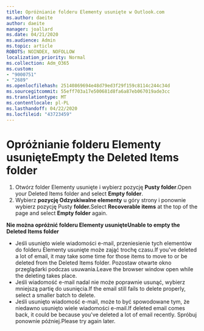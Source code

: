 ```yaml
---
title: Opróżnianie folderu Elementy usunięte w Outlook.com
ms.author: daeite
author: daeite
manager: joallard
ms.date: 04/21/2020
ms.audience: Admin
ms.topic: article
ROBOTS: NOINDEX, NOFOLLOW
localization_priority: Normal
ms.collection: Adm_O365
ms.custom:
- "9000751"
- "2689"
ms.openlocfilehash: 25140869694e48d79ed3f29f159c8114c244c34d
ms.sourcegitcommit: 55eff703a17e500681d8fa6a87eb067019ade3cc
ms.translationtype: MT
ms.contentlocale: pl-PL
ms.lasthandoff: 04/22/2020
ms.locfileid: "43723459"
---
```

# <a name="empty-the-deleted-items-folder"></a><span data-ttu-id="0adbd-102">Opróżnianie folderu Elementy usunięte</span><span class="sxs-lookup"><span data-stu-id="0adbd-102">Empty the Deleted Items folder</span></span>

1. <span data-ttu-id="0adbd-103">Otwórz folder Elementy usunięte i wybierz pozycję **Pusty folder**.</span><span class="sxs-lookup"><span data-stu-id="0adbd-103">Open your Deleted Items folder and select **Empty folder**.</span></span>
2. <span data-ttu-id="0adbd-104">Wybierz **pozycję Odzyskiwalne elementy** u góry strony i ponownie wybierz pozycję Pusty **folder.**</span><span class="sxs-lookup"><span data-stu-id="0adbd-104">Select **Recoverable items** at the top of the page and select **Empty folder** again.</span></span>

<span data-ttu-id="0adbd-105">**Nie można opróżnić folderu Elementy usunięte**</span><span class="sxs-lookup"><span data-stu-id="0adbd-105">**Unable to empty the Deleted Items folder**</span></span>

- <span data-ttu-id="0adbd-106">Jeśli usunięto wiele wiadomości e-mail, przeniesienie tych elementów do folderu Elementy usunięte może zająć trochę czasu.</span><span class="sxs-lookup"><span data-stu-id="0adbd-106">If you've deleted a lot of email, it may take some time for those items to move to or be deleted from the Deleted Items folder.</span></span> <span data-ttu-id="0adbd-107">Pozostaw otwarte okno przeglądarki podczas usuwania.</span><span class="sxs-lookup"><span data-stu-id="0adbd-107">Leave the browser window open while the deleting takes place.</span></span>
- <span data-ttu-id="0adbd-108">Jeśli wiadomość e-mail nadal nie może poprawnie usunąć, wybierz mniejszą partię do usunięcia.</span><span class="sxs-lookup"><span data-stu-id="0adbd-108">If the email still fails to delete properly, select a smaller batch to delete.</span></span>
- <span data-ttu-id="0adbd-109">Jeśli usunięto wiadomość e-mail, może to być spowodowane tym, że niedawno usunięto wiele wiadomości e-mail.</span><span class="sxs-lookup"><span data-stu-id="0adbd-109">If deleted email comes back, it could be because you've deleted a lot of email recently.</span></span> <span data-ttu-id="0adbd-110">Spróbuj ponownie później.</span><span class="sxs-lookup"><span data-stu-id="0adbd-110">Please try again later.</span></span>